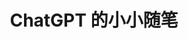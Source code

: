 ---
title: ChatGPT 的小小随笔
description: 只会梦到电子羊多没意思呀~
image: ChatGPT(forsure).png

categories:
    - gpt

params:
    widgets:
        - type: search

        - type: archives
          limit: 5

        - type: categories
          limit: 10

        - tpye: tag-cloud
          limit: 10

# Badge style
style:
    background: "#146049"
    color: "#FFFFFF"
---